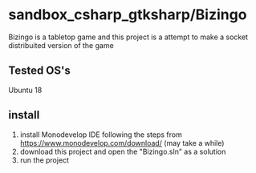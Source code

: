 # sandbox_csharp_gtksharp/Bizingo

Bizingo is a tabletop game and this project is a attempt to make a socket distribuited
version of the game

## Tested OS's

Ubuntu 18

## install

1. install Monodevelop IDE following the steps from https://www.monodevelop.com/download/ (may take a while)
2. download this project and open the "Bizingo.sln" as a solution
3. run the project
